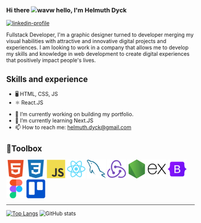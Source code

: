 ### Hi there <img src="https://raw.githubusercontent.com/MartinHeinz/MartinHeinz/master/wave.gif" alt="wavw hello" width="30" height="30">, I'm Helmuth Dyck
[![linkedin-profile](https://img.shields.io/badge/Helmuth%20Dyck-LinkedIn?style=flat&logo=LinkedIn&labelColor=%230072b1&color=%23ffffff&link=https%3A%2F%2Fwww.linkedin.com%2Fin%2Fhelmuth-dyck%2F
)](https://www.linkedin.com/in/helmuth-dyck/)

Fullstack Developer,
I'm a graphic designer turned to developer merging my visual habilities with attractive and innovative digital projects and experiences. I am looking to work in a company that allows me to develop my skills and knowledge in web development to create digital experiences that positively impact people's lives.

## Skills and experience
* 🖥️ HTML, CSS, JS
* ⚛️ React.JS

- 🔭 I’m currently working on building my portfolio. 
- 🌱 I’m currently learning Next.JS 
- 📫 How to reach me: helmuth.dyck@gmail.com 

## 🧰Toolbox

<img src="https://github.com/devicons/devicon/blob/master/icons/html5/html5-plain.svg" alt="HTML Logo" width="50" height="50"> <img src="https://github.com/devicons/devicon/blob/master/icons/css3/css3-plain.svg" alt="CSS Logo" width="50" height="50"> <img src="https://github.com/devicons/devicon/blob/master/icons/javascript/javascript-original.svg" alt="JavaScript Logo" width="50" height="50"> <img src="https://github.com/devicons/devicon/blob/master/icons/react/react-original.svg" alt="React Logo" width="50" height="50"> <img src="https://github.com/devicons/devicon/blob/master/icons/mysql/mysql-original.svg" alt="MySQL Logo" width="50" height="50"> <img src="https://github.com/devicons/devicon/blob/master/icons/redux/redux-original.svg" alt="Redux Logo" width="50" height="50"> <img src="https://github.com/devicons/devicon/blob/master/icons/nodejs/nodejs-original.svg" alt="Node.JS Logo" width="50" height="50"> <img src="https://github.com/devicons/devicon/blob/master/icons/express/express-original.svg" alt="Express.JS Logo" width="50" height="50"> <img src="https://github.com/devicons/devicon/blob/master/icons/bootstrap/bootstrap-original.svg" alt="Bootstrap Logo" width="50" height="50"> <img src="https://github.com/devicons/devicon/blob/master/icons/figma/figma-original.svg" alt="Figma Logo" width="50" height="50"> <img src="https://github.com/devicons/devicon/blob/master/icons/trello/trello-plain.svg" alt="Trello Logo" width="50" height="50"> 

----

[![Top Langs](https://github-readme-stats.vercel.app/api/top-langs/?username=helmdyck)](https://github.com/anuraghazra/github-readme-stats) ![GitHub stats](https://github-readme-stats.vercel.app/api?username=helmdyck&show_icons=true&count_private=true)  

